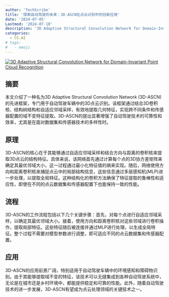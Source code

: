 ```yaml
---
author: 'TechScribe'
title: '探索自动驾驶的未来：3D-ASCN在点云识别中的创新应用'
date: '2024-07-05'
Lastmod: '2024-07-10'
description: '3D Adaptive Structural Convolution Network for Domain-Invariant Point Cloud Recognition'
categories:
  - CS.AI
# tags:
#   - emoji
---
```


[![3D Adaptive Structural Convolution Network for Domain-Invariant Point Cloud Recognition](https://arxiv-research-1301205113.cos.ap-guangzhou.myqcloud.com/images/2407.04833v1.pdf_0.jpg)](https://arxiv.org/abs/2407.04833v1)

## 摘要

本文介绍了一种名为3D Adaptive Structural Convolution Network (3D-ASCN)的先进框架，专门用于自动驾驶车辆中的3D点云识别。该框架通过结合3D卷积核、结构树结构和自适应邻域采样，有效地提取几何特征，实现跨不同条件和传感器配置的域不变特征提取。3D-ASCN的提出显著增强了自动驾驶技术的可靠性和效率，尤其是在面对数据集和传感器技术的多样性时。<!--more-->

## 原理

3D-ASCN的核心在于其能够通过自适应邻域采样和结合方向与距离的卷积核来提取3D点云的结构特征。具体来说，该网络首先通过计算每个点的3D协方差矩阵来确定其最优邻域大小，这一过程通过最小化特征值的熵来实现。随后，网络使用方向和距离卷积核来捕捉点云中的局部结构信息，这些信息通过多层感知机(MLP)进一步处理，以提取全局特征。这种结构化的卷积方法确保了特征提取的鲁棒性和适应性，即使在不同的点云数据集和传感器配置下也能保持一致的性能。

## 流程

3D-ASCN的工作流程包括以下几个关键步骤：首先，对每个点进行自适应邻域采样，以确定其最优邻域大小。接着，使用方向和距离卷积核对这些邻域进行卷积操作，提取局部特征。这些特征随后被连接并通过MLP进行处理，以生成全局特征。整个过程不需要对模型参数进行调整，即可适应不同的点云数据集和传感器配置。

## 应用

3D-ASCN的应用前景广阔，特别适用于自动驾驶车辆中的环境感知和障碍物识别。由于其能够提取域不变的特征，该技术可以无缝集成到各种自动驾驶系统中，无论是在城市还是乡村环境中，都能提供稳定和可靠的性能。此外，随着自动驾驶技术的进一步发展，3D-ASCN有望成为点云处理领域的关键技术之一。